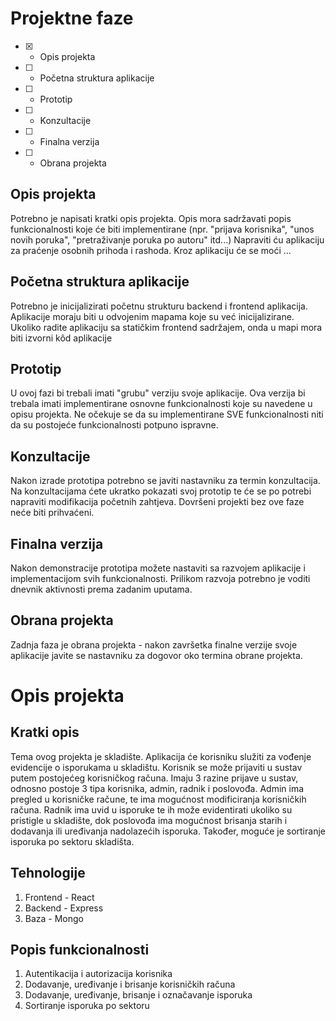 # Projektne faze
- [x] - Opis projekta
- [ ] - Početna struktura aplikacije
- [ ] - Prototip
- [ ] - Konzultacije
- [ ] - Finalna verzija
- [ ] - Obrana projekta

## Opis projekta
Potrebno je napisati kratki opis projekta.
Opis mora sadržavati popis funkcionalnosti koje će biti implementirane (npr. "prijava korisnika", "unos novih poruka", "pretraživanje poruka po autoru" itd...)
Napraviti ću aplikaciju za praćenje osobnih prihoda i rashoda. Kroz aplikaciju će se moći ...

## Početna struktura aplikacije
Potrebno je inicijalizirati početnu strukturu backend i frontend aplikacija.
Aplikacije moraju biti u odvojenim mapama koje su već inicijalizirane.
Ukoliko radite aplikaciju sa statičkim frontend sadržajem, onda u mapi mora biti izvorni kôd aplikacije

## Prototip
U ovoj fazi bi trebali imati "grubu" verziju svoje aplikacije. Ova verzija bi trebala imati implementirane osnovne funkcionalnosti koje su navedene u opisu projekta. Ne očekuje se da su implementirane SVE funkcionalnosti niti da su postojeće funkcionalnosti potpuno ispravne.

## Konzultacije
Nakon izrade prototipa potrebno se javiti nastavniku za termin konzultacija. Na konzultacijama ćete ukratko pokazati svoj prototip te će se po potrebi napraviti modifikacija početnih zahtjeva. Dovršeni projekti bez ove faze neće biti prihvaćeni.

## Finalna verzija
Nakon demonstracije prototipa možete nastaviti sa razvojem aplikacije i implementacijom svih funkcionalnosti. Prilikom razvoja potrebno je voditi dnevnik aktivnosti prema zadanim uputama.

## Obrana projekta
Zadnja faza je obrana projekta - nakon završetka finalne verzije svoje aplikacije javite se nastavniku za dogovor oko termina obrane projekta.

# Opis projekta
## Kratki opis
Tema ovog projekta je skladište. Aplikacija će korisniku služiti za vođenje evidencije o isporukama u skladištu. Korisnik se može prijaviti u sustav putem postojećeg korisničkog računa. Imaju 3 razine prijave u sustav, odnosno postoje 3 tipa korisnika, admin, radnik i poslovođa. Admin ima pregled u korisničke račune, te ima mogućnost modificiranja korisničkih računa. Radnik ima uvid u isporuke te ih može evidentirati ukoliko su pristigle u skladište, dok poslovođa ima mogućnost brisanja starih i dodavanja ili uređivanja nadolazećih isporuka.
Također, moguće je sortiranje isporuka po sektoru skladišta.

## Tehnologije
1. Frontend - React
2. Backend - Express
3. Baza - Mongo
## Popis funkcionalnosti
1. Autentikacija i autorizacija korisnika
2. Dodavanje, uređivanje i brisanje korisničkih računa
3. Dodavanje, uređivanje, brisanje i označavanje isporuka
4. Sortiranje isporuka po sektoru

